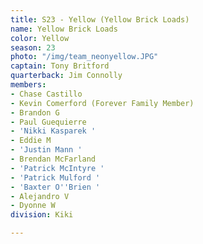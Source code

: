 ```yaml
---
title: S23 - Yellow (Yellow Brick Loads)
name: Yellow Brick Loads
color: Yellow
season: 23
photo: "/img/team_neonyellow.JPG"
captain: Tony Britford
quarterback: Jim Connolly
members:
- Chase Castillo
- Kevin Comerford (Forever Family Member)
- Brandon G
- Paul Guequierre
- 'Nikki Kasparek '
- Eddie M
- 'Justin Mann '
- Brendan McFarland
- 'Patrick McIntyre '
- 'Patrick Mulford '
- 'Baxter O''Brien '
- Alejandro V
- Dyonne W
division: Kiki

---
```

